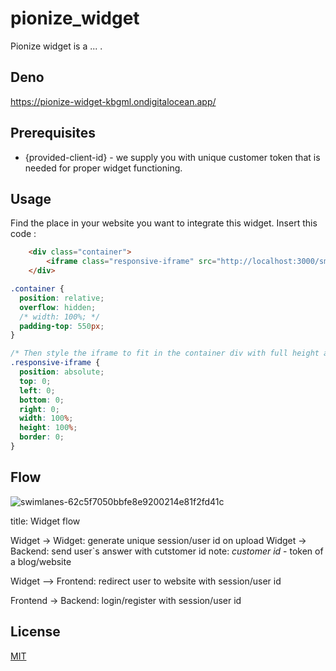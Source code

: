 # pionize_widget

Pionize widget is a ... .

## Deno 
https://pionize-widget-kbgml.ondigitalocean.app/

## Prerequisites

- {provided-client-id} - we supply you with unique customer token that is needed for proper widget functioning.

## Usage

Find the place in your website you want to integrate this widget. 
Insert this code : 

```html
    <div class="container">
        <iframe class="responsive-iframe" src="http://localhost:3000/smarthome-finden/widget/{provided-client-id}"></iframe>
    </div>
```

``` css
.container {
  position: relative;
  overflow: hidden;
  /* width: 100%; */
  padding-top: 550px; 
}

/* Then style the iframe to fit in the container div with full height and width */
.responsive-iframe {
  position: absolute;
  top: 0;
  left: 0;
  bottom: 0;
  right: 0;
  width: 100%;
  height: 100%;
  border: 0;
}
```

## Flow 

![swimlanes-62c5f7050bbfe8e9200214e81f2fd41c](https://user-images.githubusercontent.com/55086326/128915276-98f2d7d3-9feb-43c6-b872-b2a21ec45435.png)

title: Widget flow

Widget -> Widget: generate unique session/user id on upload
Widget -> Backend: send user`s answer with cutstomer id
note:
_customer id_ - token of a blog/website

Widget --> Frontend: redirect user to website with session/user id

Frontend -> Backend: login/register with session/user id

## License
[MIT](https://choosealicense.com/licenses/mit/)
